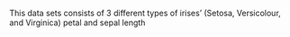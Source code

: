 This data sets consists of 3 different types of irises’ (Setosa, Versicolour, and Virginica) petal and sepal length
